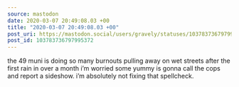 ```yaml
---
source: mastodon
date: 2020-03-07 20:49:08.03 +00
title: "2020-03-07 20:49:08.03 +00"
post_uri: https://mastodon.social/users/gravely/statuses/103783736797995372
post_id: 103783736797995372
---
```

the 49 muni is doing so many burnouts pulling away on wet streets after the first rain in over a month i’m worried some yummy is gonna call the cops and report a sideshow. i’m absolutely not fixing that spellcheck.


